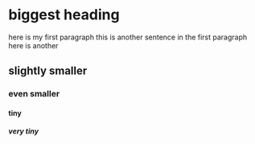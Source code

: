 # biggest heading
here is my first paragraph
this is another sentence in the first paragraph
here is another
## slightly smaller
### even smaller
#### tiny
##### very tiny
